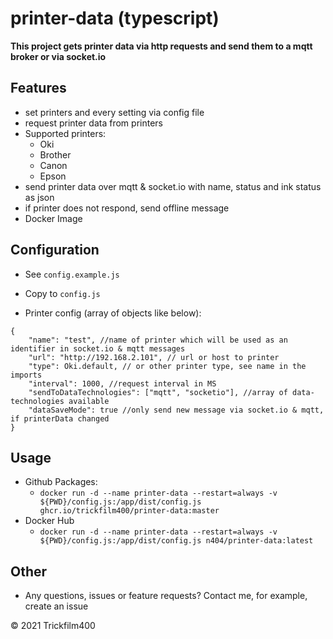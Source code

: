 # printer-data (typescript)

**This project gets printer data via http requests and send them to a mqtt broker or via socket.io**

## Features
* set printers and every setting via config file
* request printer data from printers
* Supported printers:
    * Oki
    * Brother
    * Canon
    * Epson
* send printer data over mqtt & socket.io with name, status and ink status as json
* if printer does not respond, send offline message
* Docker Image


## Configuration
- See `config.example.js`
- Copy to `config.js`

- Printer config (array of objects like below):
```json5
{
	"name": "test", //name of printer which will be used as an identifier in socket.io & mqtt messages
	"url": "http://192.168.2.101", // url or host to printer
	"type": Oki.default, // or other printer type, see name in the imports
	"interval": 1000, //request interval in MS
	"sendToDataTechnologies": ["mqtt", "socketio"], //array of data-technologies available
	"dataSaveMode": true //only send new message via socket.io & mqtt, if printerData changed
}
```

## Usage
- Github Packages:
  - `docker run -d --name printer-data --restart=always -v ${PWD}/config.js:/app/dist/config.js ghcr.io/trickfilm400/printer-data:master`
- Docker Hub
  - `docker run -d --name printer-data --restart=always -v ${PWD}/config.js:/app/dist/config.js n404/printer-data:latest`

## Other
- Any questions, issues or feature requests? Contact me, for example, create an issue

&copy; 2021 Trickfilm400
